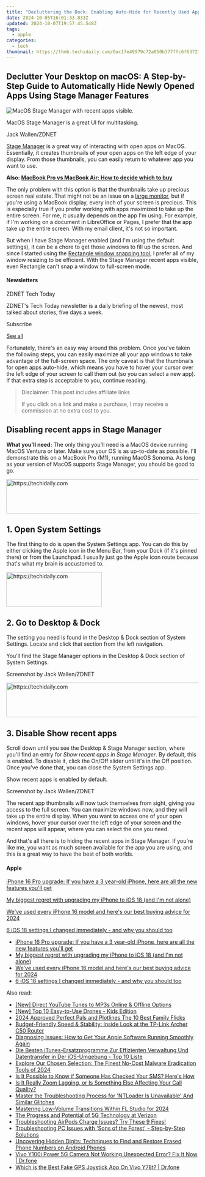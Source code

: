 ```yaml
---
title: "Decluttering the Dock: Enabling Auto-Hide for Recently Used Applications in macOS Stage Manager | TechGuides"
date: 2024-10-05T16:01:33.833Z
updated: 2024-10-07T19:57:45.548Z
tags:
  - apple
categories:
  - tech
thumbnail: https://thmb.techidaily.com/0ac17e49979c72a050b377ffc6f63723ef10196944c0e4d0e8d090140eaead92.jpg
---
```


## Declutter Your Desktop on macOS: A Step-by-Step Guide to Automatically Hide Newly Opened Apps Using Stage Manager Features

![MacOS Stage Manager with recent apps visible.](https://www.zdnet.com/a/img/resize/043b3401c6347e414b43f550b9861947feb8f183/2023/12/13/990a8ef5-e17e-46f5-b351-ece7dd238d0e/stagemanagerhero.jpg?auto=webp&width=1280)

MacOS Stage Manager is a great UI for multitasking.

Jack Wallen/ZDNET

[Stage Manager](https://www.zdnet.com/article/what-is-macos-stage-manager-and-how-do-you-enable-it/) is a great way of interacting with open apps on MacOS. Essentially, it creates thumbnails of your open apps on the left edge of your display. From those thumbnails, you can easily return to whatever app you want to use.

**Also: [MacBook Pro vs MacBook Air: How to decide which to buy](https://www.zdnet.com/article/macbook-air-vs-macbook-pro-how-to-decide/)**

The only problem with this option is that the thumbnails take up precious screen real estate. That might not be an issue on a [large monitor](https://www.zdnet.com/home-and-office/smart-office/best-large-monitor/), but if you're using a MacBook display, every inch of your screen is precious. This is especially true if you prefer working with apps maximized to take up the entire screen. For me, it usually depends on the app I'm using. For example, if I'm working on a document in LibreOffice or Pages, I prefer that the app take up the entire screen. With my email client, it's not so important.

But when I have Stage Manager enabled (and I'm using the default settings), it can be a chore to get those windows to fill up the screen. And since I started using the [Rectangle window snapping tool](https://www.zdnet.com/article/how-to-get-true-window-snapping-in-macos/), I prefer all of my window resizing to be efficient. With the Stage Manager recent apps visible, even Rectangle can't snap a window to full-screen mode.

#### Newsletters

ZDNET Tech Today

ZDNET's Tech Today newsletter is a daily briefing of the newest, most talked about stories, five days a week.

 Subscribe

[See all](https://www.zdnet.com/newsletters/)

Fortunately, there's an easy way around this problem. Once you've taken the following steps, you can easily maximize all your app windows to take advantage of the full-screen space. The only caveat is that the thumbnails for open apps auto-hide, which means you have to hover your cursor over the left edge of your screen to call them out (so you can select a new app). If that extra step is acceptable to you, continue reading.

>  Disclaimer: This post includes affiliate links
>
>  If you click on a link and make a purchase, I may receive a commission at no extra cost to you.
>

## Disabling recent apps in Stage Manager

**What you'll need:** The only thing you'll need is a MacOS device running MacOS Ventura or later. Make sure your OS is as up-to-date as possible. I'll demonstrate this on a MacBook Pro (M1), running MacOS Sonoma. As long as your version of MacOS supports Stage Manager, you should be good to go.

<!-- affiliate ads begin -->
<a href="https://appsumo.8odi.net/c/5597632/2075461/7443" target="_top" id="2075461">
  <img src="//a.impactradius-go.com/display-ad/7443-2075461" border="0" alt="https://techidaily.com" width="728" height="90"/>
</a>
<img height="0" width="0" src="https://appsumo.8odi.net/i/5597632/2075461/7443" style="position:absolute;visibility:hidden;" border="0" />
<!-- affiliate ads end -->

## 1\. Open System Settings

The first thing to do is open the System Settings app. You can do this by either clicking the Apple icon in the Menu Bar, from your Dock (if it's pinned there) or from the Launchpad. I usually just go the Apple icon route because that's what my brain is accustomed to.

<!-- affiliate ads begin -->
<a href="https://bluettius.sjv.io/c/5597632/2139108/17108" target="_top" id="2139108">
  <img src="//a.impactradius-go.com/display-ad/17108-2139108" border="0" alt="https://techidaily.com" width="250" height="90"/>
</a>
<img height="0" width="0" src="https://bluettius.sjv.io/i/5597632/2139108/17108" style="position:absolute;visibility:hidden;" border="0" />
<!-- affiliate ads end -->

## 2\. Go to Desktop & Dock

The setting you need is found in the Desktop & Dock section of System Settings. Locate and click that section from the left navigation.

You'll find the Stage Manager options in the Desktop & Dock section of System Settings.

Screenshot by Jack Wallen/ZDNET

<!-- affiliate ads begin -->
<a href="https://unicoeye.pxf.io/c/5597632/2134223/18498" target="_top" id="2134223">
  <img src="//a.impactradius-go.com/display-ad/18498-2134223" border="0" alt="https://techidaily.com" width="728" height="90"/>
</a>
<img height="0" width="0" src="https://unicoeye.pxf.io/i/5597632/2134223/18498" style="position:absolute;visibility:hidden;" border="0" />
<!-- affiliate ads end -->

## 3\. Disable Show recent apps

Scroll down until you see the Desktop & Stage Manager section, where you'll find an entry for _Show recent apps in Stage Manager_. By default, this is enabled. To disable it, click the On/Off slider until it's in the Off position. Once you've done that, you can close the System Settings app. 

Show recent apps is enabled by default.

Screenshot by Jack Wallen/ZDNET

The recent app thumbnails will now tuck themselves from sight, giving you access to the full screen. You can maximize windows now, and they will take up the entire display. When you want to access one of your open windows, hover your cursor over the left edge of your screen and the recent apps will appear, where you can select the one you need.

And that's all there is to hiding the recent apps in Stage Manager. If you're like me, you want as much screen available for the app you are using, and this is a great way to have the best of both worlds.

#### Apple

[iPhone 16 Pro upgrade: If you have a 3 year-old iPhone, here are all the new features you'll get](https://www.zdnet.com/article/iphone-16-pro-and-pro-max-hands-on/ "iPhone 16 Pro upgrade: If you have a 3 year-old iPhone, here are all the new features you'll get")

[My biggest regret with upgrading my iPhone to iOS 18 (and I'm not alone)](https://www.zdnet.com/article/my-biggest-regret-with-upgrading-my-iphone-to-ios-18-and-im-not-alone/ "My biggest regret with upgrading my iPhone to iOS 18 (and I'm not alone)")

[We've used every iPhone 16 model and here's our best buying advice for 2024](https://www.zdnet.com/article/iphone-16-pro-max-buying-advice-2024/ "We've used every iPhone 16 model and here's our best buying advice for 2024")

[6 iOS 18 settings I changed immediately - and why you should too](https://www.zdnet.com/article/6-ios-18-settings-i-changed-immediately-and-why-you-should-too/ "6 iOS 18 settings I changed immediately - and why you should too")

* [iPhone 16 Pro upgrade: If you have a 3 year-old iPhone, here are all the new features you'll get](https://www.zdnet.com/article/iphone-16-pro-and-pro-max-hands-on/ "iPhone 16 Pro upgrade: If you have a 3 year-old iPhone, here are all the new features you'll get")
* [My biggest regret with upgrading my iPhone to iOS 18 (and I'm not alone)](https://www.zdnet.com/article/my-biggest-regret-with-upgrading-my-iphone-to-ios-18-and-im-not-alone/ "My biggest regret with upgrading my iPhone to iOS 18 (and I'm not alone)")
* [We've used every iPhone 16 model and here's our best buying advice for 2024](https://www.zdnet.com/article/iphone-16-pro-max-buying-advice-2024/ "We've used every iPhone 16 model and here's our best buying advice for 2024")
* [6 iOS 18 settings I changed immediately - and why you should too](https://www.zdnet.com/article/6-ios-18-settings-i-changed-immediately-and-why-you-should-too/ "6 iOS 18 settings I changed immediately - and why you should too")

<ins class="adsbygoogle"
     style="display:block"
     data-ad-format="autorelaxed"
     data-ad-client="ca-pub-7571918770474297"
     data-ad-slot="1223367746"></ins>

<ins class="adsbygoogle"
     style="display:block"
     data-ad-client="ca-pub-7571918770474297"
     data-ad-slot="8358498916"
     data-ad-format="auto"
     data-full-width-responsive="true"></ins>

<span class="atpl-alsoreadstyle">Also read:</span>
<div><ul>
<li><a href="https://youtube-zero.techidaily.com/irect-youtube-tunes-to-mp3s-online-and-offline-options/"><u>[New] Direct YouTube Tunes to MP3s Online & Offline Options</u></a></li>
<li><a href="https://some-approaches.techidaily.com/new-top-10-easy-to-use-drones-kids-edition/"><u>[New] Top 10 Easy-to-Use Drones - Kids Edition</u></a></li>
<li><a href="https://fox-boxes.techidaily.com/2024-approved-perfect-pals-and-plotlines-the-10-best-family-flicks/"><u>2024 Approved Perfect Pals and Plotlines The 10 Best Family Flicks</u></a></li>
<li><a href="https://buynow-reviews.techidaily.com/budget-friendly-speed-and-stability-inside-look-at-the-tp-link-archer-c50-router/"><u>Budget-Friendly Speed & Stability: Inside Look at the TP-Link Archer C50 Router</u></a></li>
<li><a href="https://techno-recovery.techidaily.com/diagnosing-issues-how-to-get-your-apple-software-running-smoothly-again/"><u>Diagnosing Issues: How to Get Your Apple Software Running Smoothly Again</u></a></li>
<li><a href="https://discover-cloud.techidaily.com/die-besten-itunes-ersatzprogramme-zur-effizienten-verwaltung-und-datentransfer-in-der-ios-umgebung-top-10-liste/"><u>Die Besten iTunes-Ersatzprogramme Zur Effizienten Verwaltung Und Datentransfer in Der iOS-Umgebung - Top 10 Liste</u></a></li>
<li><a href="https://techno-recovery.techidaily.com/explore-our-chosen-selection-the-finest-no-cost-malware-eradication-tools-of-2024/"><u>Explore Our Chosen Selection: The Finest No-Cost Malware Eradication Tools of 2024</u></a></li>
<li><a href="https://techno-recovery.techidaily.com/1722892994739-is-it-possible-to-know-if-someone-has-checked-your-sms-heres-how/"><u>Is It Possible to Know if Someone Has Checked Your SMS? Here's How</u></a></li>
<li><a href="https://techno-recovery.techidaily.com/is-it-really-zoom-lagging-or-is-something-else-affecting-your-call-quality/"><u>Is It Really Zoom Lagging, or Is Something Else Affecting Your Call Quality?</u></a></li>
<li><a href="https://techno-recovery.techidaily.com/master-the-troubleshooting-process-for-ntloader-is-unavailable-and-similar-glitches/"><u>Master the Troubleshooting Process for 'NTLoader Is Unavailable' And Similar Glitches</u></a></li>
<li><a href="https://extra-skills.techidaily.com/mastering-low-volume-transitions-within-fl-studio-for-2024/"><u>Mastering Low-Volume Transitions Within FL Studio for 2024</u></a></li>
<li><a href="https://techno-recovery.techidaily.com/the-progress-and-potential-of-5g-technology-at-verizon/"><u>The Progress and Potential of 5G Technology at Verizon</u></a></li>
<li><a href="https://techno-recovery.techidaily.com/troubleshooting-airpods-charge-issues-try-these-9-fixes/"><u>Troubleshooting AirPods Charge Issues? Try These 9 Fixes!</u></a></li>
<li><a href="https://win-answers.techidaily.com/troubleshooting-pc-issues-with-sons-of-the-forest-step-by-step-solutions/"><u>Troubleshooting PC Issues with 'Sons of the Forest' - Step-by-Step Solutions</u></a></li>
<li><a href="https://techno-recovery.techidaily.com/uncovering-hidden-digits-techniques-to-find-and-restore-erased-phone-numbers-on-android-phones/"><u>Uncovering Hidden Digits: Techniques to Find and Restore Erased Phone Numbers on Android Phones</u></a></li>
<li><a href="https://howto.techidaily.com/vivo-y100i-power-5g-camera-not-working-unexpected-error-fix-it-now-drfone-by-drfone-fix-android-problems-fix-android-problems/"><u>Vivo Y100i Power 5G Camera Not Working Unexpected Error? Fix It Now | Dr.fone</u></a></li>
<li><a href="https://fake-location.techidaily.com/which-is-the-best-fake-gps-joystick-app-on-vivo-y78t-drfone-by-drfone-virtual-android/"><u>Which is the Best Fake GPS Joystick App On Vivo Y78t? | Dr.fone</u></a></li>
</ul></div>

